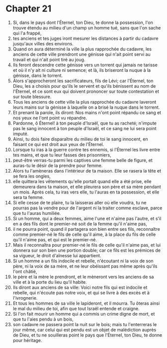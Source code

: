 # Chapter 21

1. Si, dans le pays dont l'Éternel, ton Dieu, te donne la possession, l'on trouve étendu au milieu d'un champ un homme tué, sans que l'on sache qui l'a frappé,
2. tes anciens et tes juges iront mesurer les distances à partir du cadavre jusqu'aux villes des environs.
3. Quand on aura déterminé la ville la plus rapprochée du cadavre, les anciens de cette ville prendront une génisse qui n'ait point servi au travail et qui n'ait point tiré au joug.
4. Ils feront descendre cette génisse vers un torrent qui jamais ne tarisse et où il n'y ait ni culture ni semence; et là, ils briseront la nuque à la génisse, dans le torrent.
5. Alors s'approcheront les sacrificateurs, fils de Lévi; car l'Éternel, ton Dieu, les a choisis pour qu'ils le servent et qu'ils bénissent au nom de l'Éternel, et ce sont eux qui doivent prononcer sur toute contestation et sur toute blessure.
6. Tous les anciens de cette ville la plus rapprochée du cadavre laveront leurs mains sur la génisse à laquelle on a brisé la nuque dans le torrent.
7. Et prenant la parole, ils diront: Nos mains n'ont point répandu ce sang et nos yeux ne l'ont point vu répandre.
8. Pardonne, ô Éternel! à ton peuple d'Israël, que tu as racheté; n'impute pas le sang innocent à ton peuple d'Israël, et ce sang ne lui sera point imputé.
9. Ainsi, tu dois faire disparaître du milieu de toi le sang innocent, en faisant ce qui est droit aux yeux de l'Éternel.
10. Lorsque tu iras à la guerre contre tes ennemis, si l'Éternel les livre entre tes mains, et que tu leur fasses des prisonniers,
11. peut-être verras-tu parmi les captives une femme belle de figure, et auras-tu le désir de la prendre pour femme.
12. Alors tu l'amèneras dans l'intérieur de ta maison. Elle se rasera la tête et se fera les ongles,
13. elle quittera les vêtements qu'elle portait quand elle a été prise, elle demeurera dans ta maison, et elle pleurera son père et sa mère pendant un mois. Après cela, tu iras vers elle, tu l'auras en ta possession, et elle sera ta femme.
14. Si elle cesse de te plaire, tu la laisseras aller où elle voudra, tu ne pourras pas la vendre pour de l'argent ni la traiter comme esclave, parce que tu l'auras humiliée.
15. Si un homme, qui a deux femmes, aime l'une et n'aime pas l'autre, et s'il en a des fils dont le premier-né soit de la femme qu'il n'aime pas,
16. il ne pourra point, quand il partagera son bien entre ses fils, reconnaître comme premier-né le fils de celle qu'il aime, à la place du fils de celle qu'il n'aime pas, et qui est le premier-né.
17. Mais il reconnaîtra pour premier-né le fils de celle qu'il n'aime pas, et lui donnera sur son bien une portion double; car ce fils est les prémices de sa vigueur, le droit d'aînesse lui appartient.
18. Si un homme a un fils indocile et rebelle, n'écoutant ni la voix de son père, ni la voix de sa mère, et ne leur obéissant pas même après qu'ils l'ont châtié,
19. le père et la mère le prendront, et le mèneront vers les anciens de sa ville et à la porte du lieu qu'il habite.
20. Ils diront aux anciens de sa ville: Voici notre fils qui est indocile et rebelle, qui n'écoute pas notre voix, et qui se livre à des excès et à l'ivrognerie.
21. Et tous les hommes de sa ville le lapideront, et il mourra. Tu ôteras ainsi le mal du milieu de toi, afin que tout Israël entende et craigne.
22. Si l'on fait mourir un homme qui a commis un crime digne de mort, et que tu l'aies pendu à un bois,
23. son cadavre ne passera point la nuit sur le bois; mais tu l'enterreras le jour même, car celui qui est pendu est un objet de malédiction auprès de Dieu, et tu ne souilleras point le pays que l'Éternel, ton Dieu, te donne pour héritage.

